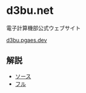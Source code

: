 # d3bu.net

電子計算機部公式ウェブサイト

[d3bu.pgaes.dev](https://d3bu.pages.dev)

## 解説

- [ソース](src/routes/inner/maintenance.md)
- [フル](https://d3bu.net/inner/maintenance)
